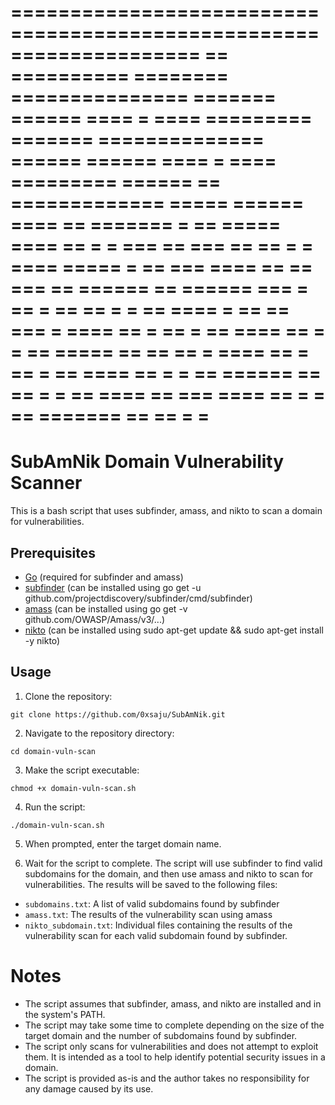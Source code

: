 ====================================================================
==      ==========  ========  ===============  =======  ======  ====
=  ====  =========  =======    ==============   ======  ======  ====
=  ====  =========  ======  ==  =============    =====  ======  ====
==  =======  =  ==  =====  ====  ==  =  = ===  ==  ===  ==  ==  =  =
====  =====  =  ==    ===  ====  ==        ==  ===  ==  ======    ==
======  ===  =  ==  =  ==        ==  =  =  ==  ====  =  ==  ==   ===
=  ====  ==  =  ==  =  ==  ====  ==  =  =  ==  =====    ==  ==    ==
=  ====  ==  =  ==  =  ==  ====  ==  =  =  ==  ======   ==  ==  =  =
==      ====    ==    ===  ====  ==  =  =  ==  =======  ==  ==  =  =
====================================================================

# SubAmNik Domain Vulnerability Scanner
This is a bash script that uses subfinder, amass, and nikto to scan a domain for vulnerabilities.

## Prerequisites

* [Go](https://golang.org/dl/) (required for subfinder and amass)
* [subfinder](https://github.com/projectdiscovery/subfinder) (can be installed using go get -u github.com/projectdiscovery/subfinder/cmd/subfinder)
* [amass](https://github.com/OWASP/Amass) (can be installed using go get -v github.com/OWASP/Amass/v3/...)
* [nikto](https://github.com/sullo/nikto) (can be installed using sudo apt-get update && sudo apt-get install -y nikto)


## Usage
1. Clone the repository:

```
git clone https://github.com/0xsaju/SubAmNik.git
```
2. Navigate to the repository directory:
```
cd domain-vuln-scan
```
3. Make the script executable:
```
chmod +x domain-vuln-scan.sh
```
4. Run the script:
```
./domain-vuln-scan.sh
```
5. When prompted, enter the target domain name.

6. Wait for the script to complete. The script will use subfinder to find valid subdomains for the domain, and then use amass and nikto to scan for vulnerabilities. The results will be saved to the following files:

* `subdomains.txt`: A list of valid subdomains found by subfinder
* `amass.txt`: The results of the vulnerability scan using amass
* `nikto_subdomain.txt`: Individual files containing the results of the vulnerability scan for each valid subdomain found by subfinder.

# Notes
* The script assumes that subfinder, amass, and nikto are installed and in the system's PATH.
* The script may take some time to complete depending on the size of the target domain and the number of subdomains found by subfinder.
* The script only scans for vulnerabilities and does not attempt to exploit them. It is intended as a tool to help identify potential security issues in a domain.
* The script is provided as-is and the author takes no responsibility for any damage caused by its use.
